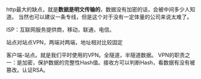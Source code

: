 http最大的缺点，就是**数据是明文传输的**，数据没有加密的话，会被中间多少人知道。
当然也可以建议一条专线，但是这个对于没有一定体量的公司来说太难了。

ISP：互联网服务提供商，移动，联通，电信。

站点对站点VPN，两端对两端，地址相对比较固定

客户端-站点。就是我们平时使用的VPN。全隧道，半隧道数据。
VPN的职责之一：是加密，保护数据的完整性Hash值。接收方可以判断Hash，看数据有没有被篡改。认证RSA。